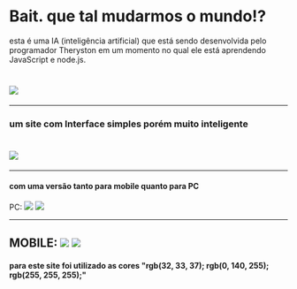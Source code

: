 # Bait. que tal mudarmos o mundo!?  
esta é uma IA (inteligência artificial) que está sendo desenvolvida pelo programador Theryston em um momento no qual ele está aprendendo JavaScript e node.js.

![](/slogans/normal/logo.png)
=================================================
-------------------------------------------------

### um site com Interface simples porém muito inteligente
![](slogans/printscreen/home-mobile.png)
=================================================
-------------------------------------------------

#### com uma versão tanto para mobile quanto para PC

PC:
![](slogans/printscreen/home-pc.png)
![](slogans/printscreen/passaro-pc.png)

-------------------------------------------------

MOBILE:
![](slogans/printscreen/home-mobile.png)
![](slogans/printscreen/passaro-mobile.png)
-------------------------------------------------

#### para este site foi utilizado as cores "rgb(32, 33, 37); rgb(0, 140, 255); rgb(255, 255, 255);"